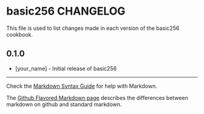 basic256 CHANGELOG
==================

This file is used to list changes made in each version of the basic256 cookbook.

0.1.0
-----
- [your_name] - Initial release of basic256

- - -
Check the [Markdown Syntax Guide](http://daringfireball.net/projects/markdown/syntax) for help with Markdown.

The [Github Flavored Markdown page](http://github.github.com/github-flavored-markdown/) describes the differences between markdown on github and standard markdown.
